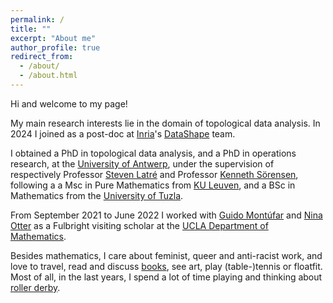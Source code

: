 ```yaml
---
permalink: /
title: ""
excerpt: "About me"
author_profile: true
redirect_from: 
  - /about/
  - /about.html
---
```



Hi and welcome to my page! 

My main research interests lie in the domain of topological data analysis. In 2024 I joined as a post-doc at [Inria](https://inria.fr/en)'s [DataShape](https://team.inria.fr/datashape/) team.

I obtained a PhD in topological data analysis, and a PhD in operations research, at the [University of Antwerp](https://www.uantwerpen.be/en/), under the supervision of respectively Professor [Steven Latré](https://www.uantwerpen.be/en/staff/steven-latre/) and Professor [Kenneth Sörensen](https://www.uantwerpen.be/en/staff/kenneth-sorensen/), following a a Msc in Pure Mathematics from [KU Leuven](https://www.kuleuven.be/english/), and a BSc in Mathematics from the [University of Tuzla](http://www.untz.ba/index.php?page=home).

From September 2021 to June 2022 I worked with [Guido Montúfar](https://www.math.ucla.edu/~montufar/) and [Nina Otter](https://www.ninaotter.com) as a Fulbright visiting scholar at the [UCLA Department of Mathematics](https://ww3.math.ucla.edu/).

Besides mathematics, I care about feminist, queer and anti-racist work, and love to travel, read and discuss [books](https://www.goodreads.com/user/show/110993062-renata), see art, play (table-)tennis or floatfit. Most of all, in the last years, I spend a lot of time playing and thinking about [roller derby](https://antwerprollerderby.be/).

